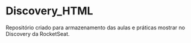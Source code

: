 # Discovery_HTML
Repositório criado para armazenamento das aulas e práticas mostrar no Discovery da RocketSeat.
